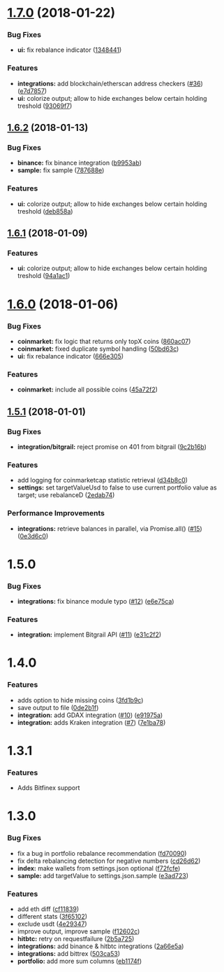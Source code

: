 <a name="1.7.0"></a>
# [1.7.0](https://github.com/benmarten/CryptoETF/compare/1.6.2...1.7.0) (2018-01-22)


### Bug Fixes

* **ui:** fix rebalance indicator ([1348441](https://github.com/benmarten/CryptoETF/commit/1348441))


### Features

* **integrations:** add blockchain/etherscan address checkers ([#36](https://github.com/benmarten/CryptoETF/issues/36)) ([e7d7857](https://github.com/benmarten/CryptoETF/commit/e7d7857))
* **ui:** colorize output; allow to hide exchanges below certain holding treshold ([93069f7](https://github.com/benmarten/CryptoETF/commit/93069f7))



<a name="1.6.2"></a>
## [1.6.2](https://github.com/benmarten/CryptoETF/compare/1.6.1...1.6.2) (2018-01-13)


### Bug Fixes

* **binance:** fix binance integration ([b9953ab](https://github.com/benmarten/CryptoETF/commit/b9953ab))
* **sample:** fix sample ([787688e](https://github.com/benmarten/CryptoETF/commit/787688e))


### Features

* **ui:** colorize output; allow to hide exchanges below certain holding treshold ([deb858a](https://github.com/benmarten/CryptoETF/commit/deb858a))



<a name="1.6.1"></a>
## [1.6.1](https://github.com/benmarten/CryptoETF/compare/1.6.0...1.6.1) (2018-01-09)


### Features

* **ui:** colorize output; allow to hide exchanges below certain holding treshold ([94a1ac1](https://github.com/benmarten/CryptoETF/commit/94a1ac1))



<a name="1.6.0"></a>
# [1.6.0](https://github.com/benmarten/CryptoETF/compare/1.5.1...1.6.0) (2018-01-06)


### Bug Fixes

* **coinmarket:** fix logic that returns only topX coins ([860ac07](https://github.com/benmarten/CryptoETF/commit/860ac07))
* **coinmarket:** fixed duplicate symbol handling ([50bd63c](https://github.com/benmarten/CryptoETF/commit/50bd63c))
* **ui:** fix rebalance indicator ([666e305](https://github.com/benmarten/CryptoETF/commit/666e305))


### Features

* **coinmarket:** include all possible coins ([45a72f2](https://github.com/benmarten/CryptoETF/commit/45a72f2))



<a name="1.5.1"></a>
## [1.5.1](https://github.com/benmarten/CryptoETF/compare/1.5.0...1.5.1) (2018-01-01)


### Bug Fixes

* **integration/bitgrail:** reject promise on 401 from bitgrail ([9c2b16b](https://github.com/benmarten/CryptoETF/commit/9c2b16b))


### Features

* add logging for coinmarketcap statistic retrieval ([d34b8c0](https://github.com/benmarten/CryptoETF/commit/d34b8c0))
* **settings:** set targetValueUsd to false to use current portfolio value as target; use rebalanceD ([2edab74](https://github.com/benmarten/CryptoETF/commit/2edab74))


### Performance Improvements

* **integrations:** retrieve balances in parallel, via Promise.all() ([#15](https://github.com/benmarten/CryptoETF/issues/15)) ([0e3d6c0](https://github.com/benmarten/CryptoETF/commit/0e3d6c0))



<a name=""></a>
#  1.5.0


### Bug Fixes

* **integrations:** fix binance module typo ([#12](https://github.com/benmarten/CryptoETF/issues/12)) ([e6e75ca](https://github.com/benmarten/CryptoETF/commit/e6e75ca))


### Features

* **integration:** implement Bitgrail API ([#11](https://github.com/benmarten/CryptoETF/issues/11)) ([e31c2f2](https://github.com/benmarten/CryptoETF/commit/e31c2f2))



<a name=""></a>
#  1.4.0


### Features

* adds option to hide missing coins ([3fd1b9c](https://github.com/benmarten/CryptoETF/commit/3fd1b9c))
* save output to file ([0de2b1f](https://github.com/benmarten/CryptoETF/commit/0de2b1f))
* **integration:** add GDAX integration ([#10](https://github.com/benmarten/CryptoETF/issues/10)) ([e91975a](https://github.com/benmarten/CryptoETF/commit/e91975a))
* **integration:** adds Kraken integration ([#7](https://github.com/benmarten/CryptoETF/issues/7)) ([7e1ba78](https://github.com/benmarten/CryptoETF/commit/7e1ba78))

<a name=""></a>
#  1.3.1


### Features

* Adds Bitfinex support

<a name=""></a>
#  1.3.0


### Bug Fixes

* fix a bug in portfolio rebalance recommendation ([fd70090](https://github.com/benmarten/CryptoETF/commit/fd70090))
* fix delta rebalancing detection for negative numbers ([cd26d62](https://github.com/benmarten/CryptoETF/commit/cd26d62))
* **index:** make wallets from settings.json optional ([f72fcfe](https://github.com/benmarten/CryptoETF/commit/f72fcfe))
* **sample:** add targetValue to settings.json.sample ([e3ad723](https://github.com/benmarten/CryptoETF/commit/e3ad723))


### Features

* add eth diff ([cf11839](https://github.com/benmarten/CryptoETF/commit/cf11839))
* different stats ([3f65102](https://github.com/benmarten/CryptoETF/commit/3f65102))
* exclude usdt ([4e29347](https://github.com/benmarten/CryptoETF/commit/4e29347))
* improve output, improve sample ([f12602c](https://github.com/benmarten/CryptoETF/commit/f12602c))
* **hitbtc:** retry on requestfailure ([2b5a725](https://github.com/benmarten/CryptoETF/commit/2b5a725))
* **integrations:** add binance & hitbtc integrations ([2a66e5a](https://github.com/benmarten/CryptoETF/commit/2a66e5a))
* **integrations:** add bittrex ([503ca53](https://github.com/benmarten/CryptoETF/commit/503ca53))
* **portfolio:** add more sum columns ([eb1174f](https://github.com/benmarten/CryptoETF/commit/eb1174f))



